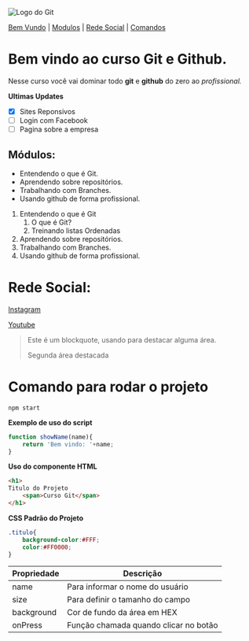 ![Logo do Git](https://git-scm.com/images/logos/downloads/Git-Icon-1788C.png)

[Bem Vundo](#bem-vindo-ao-curso-git-e-github) |
[Modulos](#módulos) |
[Rede Social](#rede-social) |
[Comandos](#comando-para-rodar-o-projeto)

# Bem vindo ao curso Git e Github.
Nesse curso você vai dominar todo **git** e **github** do zero ao _profissional._

**Ultimas Updates**
- [x] Sites Reponsivos 
- [ ] Login com Facebook
- [ ] Pagina sobre a empresa

## Módulos:
* Entendendo o que é Git.
* Aprendendo sobre repositórios.
* Trabalhando com Branches.
* Usando github de forma profissional.

1. Entendendo o que é Git
    1. O que é Git?
    2. Treinando listas Ordenadas
2. Aprendendo sobre repositórios.
3. Trabalhando com Branches.
4. Usando github de forma profissional.

# Rede Social:

[Instagram]()

[Youtube]()

>Este é um blockquote, usando para destacar alguma área.
>
>Segunda área destacada

# Comando para rodar o projeto

```
npm start
```

**Exemplo de uso do script**

```js
function showName(name){
    return 'Bem vindo: '+name;
}
```

**Uso do componente HTML**

```html
<h1>
Titulo do Projeto
    <span>Curso Git</span>
</h1>
```

**CSS Padrão do Projeto**

```css
.titulo{
    background-color:#FFF;
    color:#FF0000;
}
```

Propriedade | Descrição
------------|------------
name | Para informar o nome do usuário
size | Para definir o tamanho do campo
background | Cor de fundo da área em HEX
onPress | Função chamada quando clicar no botão
